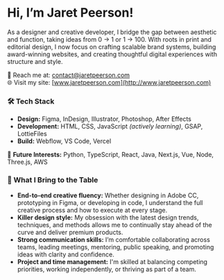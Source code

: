 # Hi, I’m Jaret Peerson!
As a designer and creative developer, I bridge the gap between aesthetic and function, taking ideas from 0 -> 1 or 1 -> 100. With roots in print and editorial design, I now focus on crafting scalable brand systems, building award-winning websites, and creating thoughtful digital experiences with structure and style.

💬 Reach me at: [contact@jaretpeerson.com](mailto:contact@jaretpeerson.com)  
🌐 Visit my site: [www.jaretpeerson.com](http://www.jaretpeerson.com)

### 🛠️ Tech Stack
- **Design:** Figma, InDesign, Illustrator, Photoshop, After Effects
- **Development:** HTML, CSS, JavaScript *(actively learning)*, GSAP, LottieFiles
- **Build:** Webflow, VS Code, Vercel

🌱 **Future Interests:** Python, TypeScript, React, Java, Next.js, Vue, Node, Three.js, AWS

### 🧠 What I Bring to the Table
- **End-to-end creative fluency:** Whether designing in Adobe CC, prototyping in Figma, or developing in code, I understand the full creative process and how to execute at every stage.<br>
- **Killer design style:** My obsession with the latest design trends, techniques, and methods allows me to continually stay ahead of the curve and deliver premium products.<br>
- **Strong communication skills:** I’m comfortable collaborating across teams, leading meetings, mentoring, public speaking, and promoting ideas with clarity and confidence.<br>
- **Project and time management:** I'm skilled at balancing competing priorities, working independently, or thriving as part of a team.<br>
